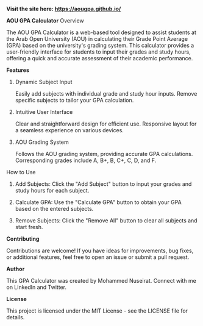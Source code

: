 **Visit the site here: https://aougpa.github.io/**





**__AOU GPA Calculator__**
Overview

The AOU GPA Calculator is a web-based tool designed to assist students at the Arab Open University (AOU) in calculating their Grade Point Average (GPA) based on the university's grading system. This calculator provides a user-friendly interface for students to input their grades and study hours, offering a quick and accurate assessment of their academic performance.


**Features**
1. Dynamic Subject Input

    Easily add subjects with individual grade and study hour inputs.
    Remove specific subjects to tailor your GPA calculation.

2. Intuitive User Interface

    Clear and straightforward design for efficient use.
    Responsive layout for a seamless experience on various devices.
   
4. AOU Grading System

    Follows the AOU grading system, providing accurate GPA calculations.
    Corresponding grades include A, B+, B, C+, C, D, and F.




How to Use

  1. Add Subjects:
        Click the "Add Subject" button to input your grades and study hours for each subject.

  2. Calculate GPA:
        Use the "Calculate GPA" button to obtain your GPA based on the entered subjects.

  3. Remove Subjects:
       Click the "Remove All" button to clear all subjects and start fresh.



**Contributing**

Contributions are welcome! If you have ideas for improvements, bug fixes, or additional features, feel free to open an issue or submit a pull request.


**Author**

This GPA Calculator was created by Mohammed Nuseirat. Connect with me on LinkedIn and Twitter.


**License**

This project is licensed under the MIT License - see the LICENSE file for details.

   
